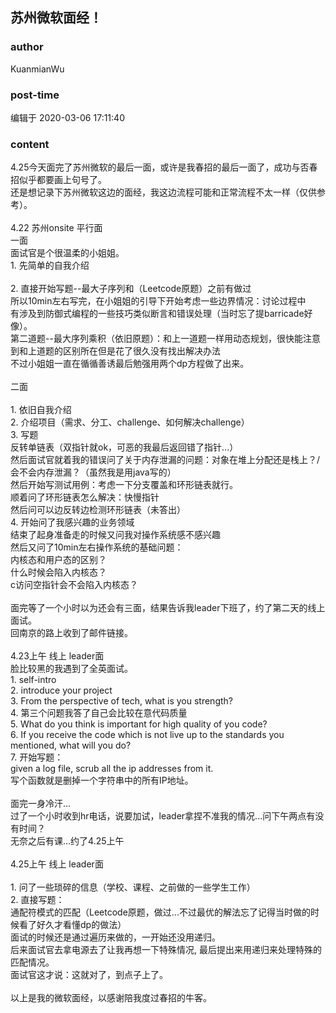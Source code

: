 ## 苏州微软面经！
### author 
KuanmianWu
### post-time 

编辑于  2020-03-06 17:11:40
### content 
<div class="post-topic-des nc-post-content">
 4.25今天面完了苏州微软的最后一面，或许是我春招的最后一面了，成功与否春招似乎都要画上句号了。
 <br/>
 还是想记录下苏州微软这边的面经，我这边流程可能和正常流程不太一样（仅供参考）。
 <br/>
 <br/>
 4.22 苏州onsite 平行面
 <br/>
 一面
 <br/>
 面试官是个很温柔的小姐姐。
 <br/>
 1. 先简单的自我介绍
 <br/>
 <br/>
 2. 直接开始写题--最大子序列和（Leetcode原题）之前有做过
 <br/>
 <span>
 </span>
 所以10min左右写完，在小姐姐的引导下开始考虑一些边界情况：讨论过程中
 <br/>
 <span>
 </span>
 有涉及到防御式编程的一些技巧类似断言和错误处理（当时忘了提barricade好像）。
 <br/>
 <span>
 </span>
 第二道题--最大序列乘积（依旧原题）：和上一道题一样用动态规划，很快能注意到和上道题的区别所在但是花了很久没有找出解决办法
 <br/>
 <span>
 </span>
 不过小姐姐一直在循循善诱最后勉强用两个dp方程做了出来。
 <br/>
 <br/>
 二面
 <br/>
 <br/>
 1. 依旧自我介绍
 <br/>
 2. 介绍项目（需求、分工、challenge、如何解决challenge）
 <br/>
 3. 写题
 <br/>
 <span>
 </span>
 反转单链表（双指针就ok，可恶的我最后返回错了指针...）
 <br/>
 <span>
 </span>
 然后面试官就着我的错误问了关于内存泄漏的问题：对象在堆上分配还是栈上？/会不会内存泄漏？（虽然我是用java写的）
 <br/>
 <span>
 </span>
 然后开始写测试用例：考虑一下分支覆盖和环形链表就行。
 <br/>
 <span>
 </span>
 顺着问了环形链表怎么解决：快慢指针
 <br/>
 <span>
 </span>
 然后问可以边反转边检测环形链表（未答出）
 <br/>
 4. 开始问了我感兴趣的业务领域
 <br/>
 <span>
 </span>
 结束了起身准备走的时候又问我对操作系统感不感兴趣
 <br/>
 <span>
 </span>
 然后又问了10min左右操作系统的基础问题：
 <br/>
 <span>
 </span>
 内核态和用户态的区别？
 <br/>
 <span>
 </span>
 什么时候会陷入内核态？
 <br/>
 <span>
 </span>
 c访问空指针会不会陷入内核态？
 <br/>
 <br/>
 面完等了一个小时以为还会有三面，结果告诉我leader下班了，约了第二天的线上面试。
 <br/>
 回南京的路上收到了邮件链接。
 <br/>
 <br/>
 4.23上午 线上 leader面
 <br/>
 脸比较黑的我遇到了全英面试。
 <br/>
 1. self-intro
 <br/>
 2. introduce your project
 <br/>
 3. From the perspective of tech, what is you strength?
 <br/>
 4. 第三个问题我答了自己会比较在意代码质量
 <br/>
 5. What do you think is important for high quality of you code?
 <br/>
 6. If you receive the code which is not live up to the standards you mentioned, what will you do?
 <br/>
 7. 开始写题：
 <br/>
 <span>
 </span>
 given a log file, scrub all the ip addresses from it.
 <br/>
 <span>
 </span>
 写个函数就是删掉一个字符串中的所有IP地址。
 <br/>
 <br/>
 面完一身冷汗...
 <br/>
 过了一个小时收到hr电话，说要加试，leader拿捏不准我的情况...问下午两点有没有时间？
 <br/>
 无奈之后有课...约了4.25上午
 <br/>
 <br/>
 4.25上午 线上 leader面
 <br/>
 <br/>
 1. 问了一些琐碎的信息（学校、课程、之前做的一些学生工作）
 <br/>
 2. 直接写题：
 <br/>
 <span>
 </span>
 通配符模式的匹配（Leetcode原题，做过...不过最优的解法忘了记得当时做的时候看了好久才看懂dp的做法）
 <br/>
 <span>
 </span>
 面试的时候还是通过遍历来做的，一开始还没用递归。
 <br/>
 <span>
 </span>
 后来面试官去拿电源去了让我再想一下特殊情况, 最后提出来用递归来处理特殊的匹配情况。
 <br/>
 <span>
 </span>
 面试官这才说：这就对了，到点子上了。
 <br/>
 <br/>
 以上是我的微软面经，以感谢陪我度过春招的牛客。
 <br/>
</div>
